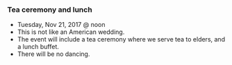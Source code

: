 ### Tea ceremony and lunch
* Tuesday, Nov 21, 2017 @ noon
* This is not like an American wedding.
* The event will include a tea ceremony where we serve tea to elders, and a lunch buffet. 
* There will be no dancing.

